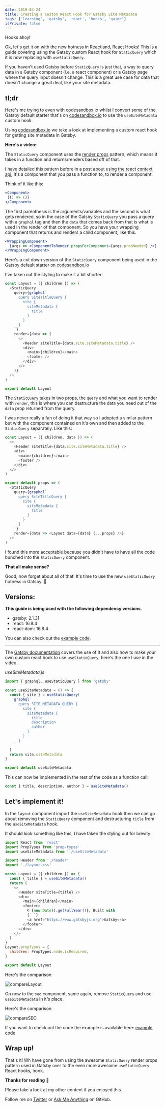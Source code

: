 ```yaml
---
date: 2019-03-24
title: Creating a Custom React Hook for Gatsby Site Metadata
tags: ['learning', 'gatsby', 'react', 'hooks', 'guide']
isPrivate: false
---
```


<script>
  import YouTube from '$lib/components/youtube.svelte'
</script>

Hooks ahoy!

Ok, let's get it on with the new hotness in Reactland, React Hooks!
This is a guide covering using the Gatsby custom React hook for
`StaticQuery` which it is now replacing with `useStaticQuery`.

If you haven't used Gatsby before `StaticQuery` is just that, a way to
query data in a Gatsby component (i.e. a react component) or a Gatsby
page where the query input doesn't change. This is a great use case
for data that doesn't change a great deal, like your site metadata.

## tl;dr

Here's me trying to [even] with [codesandbox.io] whilst I convert some
of the Gatsby default starter that's on [codesandbox.io] to use the
`useSiteMetadata` custom hook.

Using [codesandbox.io] we take a look at implementing a custom react
hook for getting site metadata in Gatsby.

**Here's a video:**

<YouTube youTubeId="qWay-LjXwbk" />

The `StaticQuery` component uses the [render props] pattern, which
means it takes in a function and returns/renders based off of that.

I have detailed this pattern before in a post about [using the react
context api], it's a component that you pass a function to, to render
a component.

Think of it like this:

```jsx
<Component>
 {() => ()}
</Component>
```

The first parenthesis is the arguments/variables and the second is
what gets rendered, so in the case of the Gatsby `StaticQuery` you
pass a query with a `graphql` tag and then the `data` that comes back
from that is what is used in the render of that component. So you have
your wrapping component that returns and renders a child component,
like this.

```jsx
<WrappingComponent>
  {args => <ComponentToRender propsForComponent={args.propNeeded} />}
</WrappingComponent>
```

Here's a cut down version of the `StaticQuery` component being used in
the Gatsby default starter on [codesandbox.io]

I've taken out the styling to make it a bit shorter:

```js
const Layout = ({ children }) => (
  <StaticQuery
    query={graphql`
      query SiteTitleQuery {
        site {
          siteMetadata {
            title
          }
        }
      }
    `}
    render={data => (
      <>
        <Header siteTitle={data.site.siteMetadata.title} />
        <div>
          <main>{children}</main>
          <footer />
        </div>
      </>
    )}
  />
)

export default Layout
```

The `StaticQuery` takes in two props, the `query` and what you want to
render with `render`, this is where you can destructure the data you
need out of the `data` prop returned from the query.

I was never really a fan of doing it that way so I adopted a similar
pattern but with the component contained on it's own and then added to
the `StaticQuery` separately. Like this:

```js
const Layout = ({ children, data }) => (
  <>
    <Header siteTitle={data.site.siteMetadata.title} />
    <div>
      <main>{children}</main>
      <footer />
    </div>
  </>
)

export default props => (
  <StaticQuery
    query={graphql`
      query SiteTitleQuery {
        site {
          siteMetadata {
            title
          }
        }
      }
    `}
    render={data => <Layout data={data} {...props} />}
  />
)
```

I found this more acceptable because you didn't have to have all the
code bunched into the `StaticQuery` component.

**That all make sense?**

Good, now forget about all of that! It's time to use the new
`useStaticQuery` hotness in Gatsby. 💪

## Versions:

**This guide is being used with the following dependency versions.**

- gatsby: 2.1.31
- react: 16.8.4
- react-dom: 16.8.4

You can also check out the [example code].

---

The [Gatsby documentation] covers the use of it and also how to make
your own custom react hook to use `useStaticQuery`, here's the one I
use in the video.

_useSiteMetadata.js_

```js
import { graphql, useStaticQuery } from 'gatsby'

const useSiteMetadata = () => {
  const { site } = useStaticQuery(
    graphql`
      query SITE_METADATA_QUERY {
        site {
          siteMetadata {
            title
            description
            author
          }
        }
      }
    `
  )
  return site.siteMetadata
}

export default useSiteMetadata
```

This can now be implemented in the rest of the code as a function
call:

```js
const { title, description, author } = useSiteMetadata()
```

## Let's implement it!

In the `layout` component import the `useSiteMetadata` hook then we
can go about removing the `StaticQuery` component and destructuring
`title` from the `useSiteMetadata` hook.

It should look something like this, I have taken the styling out for
brevity:

```js
import React from 'react'
import PropTypes from 'prop-types'
import useSiteMetadata from './useSiteMetadata'

import Header from './header'
import './layout.css'

const Layout = ({ children }) => {
  const { title } = useSiteMetadata()
  return (
    <>
      <Header siteTitle={title} />
      <div>
        <main>{children}</main>
        <footer>
          © {new Date().getFullYear()}, Built with
          {` `}
          <a href="https://www.gatsbyjs.org">Gatsby</a>
        </footer>
      </div>
    </>
  )
}
Layout.propTypes = {
  children: PropTypes.node.isRequired,
}

export default Layout
```

Here's the comparison:

![compareLayout]

On now to the `seo` component, same again, remove `StaticQuery` and
use `useSiteMetadata` in it's place.

Here's the comparison:

![compareSEO]

If you want to check out the code the example is available here:
[example code]

## Wrap up!

That's it! Wh have gone from using the awesome `StaticQuery` render
props pattern used in Gatsby over to the even more awesome
`useStaticQuery` React hooks, hook.

**Thanks for reading** 🙏

Please take a look at my other content if you enjoyed this.

Follow me on [Twitter] or [Ask Me Anything] on GitHub.

<!-- Links -->

[twitter]: https://twitter.com/spences10
[ask me anything]: https://github.com/spences10/ama
[codesandbox.io]: https://codesandbox.io
[render props]: https://reactjs.org/docs/render-props.html
[using the react context api]:
  http://localhost:8899/react-context-api-getting-started
[example code]: https://codesandbox.io/s/1vnvko0zqj
[even]: https://youtu.be/8ruJBKFrRCk?t=93
[gatsby documentation]:
  https://www.gatsbyjs.org/docs/use-static-query/

<!-- Images -->

[comparelayout]:
  https://res.cloudinary.com/defkmsrpw/image/upload/q_auto,f_auto/v1614858540/scottspence.com/compareLayout-ea4dd0fb5890ca0f00a8d98e9f57a0df.png
[compareseo]:
  https://res.cloudinary.com/defkmsrpw/image/upload/q_auto,f_auto/v1614858541/scottspence.com/compareSEO-0e2968ec8991f7a0c3f41e1b64986288.png

